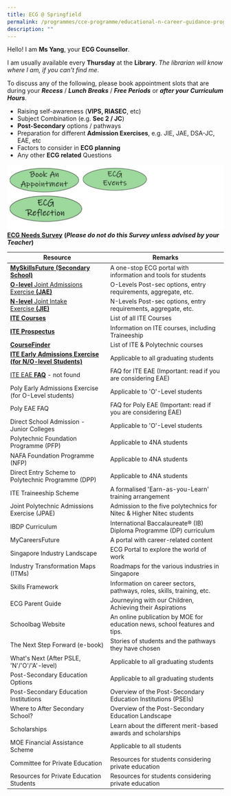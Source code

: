 ```yaml
---
title: ECG @ Springfield
permalink: /programmes/cce-programme/educational-n-career-guidance-programme/ecg-at-springfield
description: ""
---
```

Hello! I am **Ms Yang**, your **ECG Counsellor**.  
  
I am usually available every **Thursday** at the **Library**. _The librarian will know where I am, if you can't find me_.  
  
To discuss any of the following, please book appointment slots that are during your **_Recess_** / **_Lunch Breaks_** / **_Free Periods_** or **_after your Curriculum Hours_**.  

*   Raising self-awareness (**VIPS, RIASEC**, etc)
*   Subject Combination (e.g. **Sec 2 / JC**)
*   **Post-Secondary** options / pathways
*   Preparation for different **Admission Exercises**, e.g. JIE, JAE, DSA-JC, EAE, etc
*   Factors to consider in **ECG planning**
*   Any other **ECG related** Questions

![](/images/ecg%20@springfield.jpg)
[**ECG Needs Survey**](https://docs.google.com/forms/d/e/1FAIpQLSdR3xtwgHESjd4JxfKUws0ol-e9zAc9p8Vuhgh4VuRya25BrA/viewform) **(_Please do not do this Survey unless advised by your Teacher_)**

| Resource 	| Remarks 	|
|---	|---	|
| [**MySkillsFuture (Secondary School)**](https://go.gov.sg/mysfsec) 	| A one-stop ECG portal with information and tools for students 	|
| [**O-level** Joint Admissions Exercise **(JAE)**](https://www.moe.gov.sg/2022jaebooklet) 	| O-Levels Post-sec options, entry requirements, aggregate, etc. 	|
| [**N-level** Joint Intake Exercise **(JIE)**](https://www.ite.edu.sg/docs/default-source/admissions-docs/full-time/publications/admission-booklet/gce-n-admission-booklet-2022.pdf)	| N-Levels Post-sec options, entry requirements, aggregate, etc. 	|
| **[ITE Courses](https://www.ite.edu.sg/courses/full-time-courses)** 	| List of all ITE Courses 	|
| [**ITE Prospectus**](https://www.ite.edu.sg/docs/default-source/admissions-docs/full-time/publications/prospectus/ite-2022-prospectus-full-time-education-and-traineeship.pdf) 	| Information on ITE courses, including Traineeship 	|
| **[CourseFinder](https://go.gov.sg/coursefinder)** 	| List of ITE & Polytechnic courses 	|
| [**ITE Early Admissions Exercise (for N/O-level Students)**](https://go.gov.sg/applyeae) 	| Applicable to all graduating students 	|
| [ITE EAE **FAQ**](https://www.ifaq.gov.sg/ite/apps/fcd_faqmain.aspx?qst=hRhkP9BzcBImsx2TBbssMsxu7lqt6UJK70a1wAEVmyd6TMMO%2FBncmMSO%2FXGjLrdh0l0ZXdurjVz2upKIaHJNKIjAg8lmJAPOVT6KB6zyGknpO2txXgtTdWzBSGT96JZ704rJ%2BBAWc3%2BStv9yIr0eAmyYWW41BLMAdoZFTgGJ5YCcChga6lF42cjpORjAWHJngffVbdP23DDC3vUlgHcktw0X2RwEfEUDYl%2BgW2GUOz4%3D) - not found	| FAQ for ITE EAE (Important: read if you are considering EAE) 	|
| Poly Early Admissions Exercise (for O-Level students) 	| Applicable to 'O'-Level students 	|
| Poly EAE FAQ 	| FAQ for Poly EAE (Important: read if you are considering EAE) 	|
| Direct School Admission - Junior Colleges 	| Applicable to 'O'-Level students 	|
| Polytechnic Foundation Programme (PFP) 	| Applicable to 4NA students 	|
| NAFA Foundation Programme (NFP) 	| Applicable to 4NA students 	|
| Direct Entry Scheme to Polytechnic Programme (DPP) 	| Applicable to 4NA students 	|
| ITE Traineeship Scheme 	| A formalised 'Earn-as-you-Learn' training arrangement 	|
| Joint Polytechnic Admissions Exercise (JPAE) 	| Admission to the five polytechnics for Nitec & Higher Nitec students 	|
| IBDP Curriculum 	| International Baccalaureate® (IB) Diploma Programme (DP) curriculum 	|
| MyCareersFuture 	| A portal with career-related content 	|
| Singapore Industry Landscape 	| ECG Portal to explore the world of work 	|
| Industry Transformation Maps (ITMs) 	| Roadmaps for the various industries in Singapore 	|
| Skills Framework 	| Information on career sectors, pathways, roles, skills, training, etc. 	|
| ECG Parent Guide 	| Journeying with our Children, Achieving their Aspirations 	|
| Schoolbag Website 	| An online publication by MOE for education news, school features and tips. 	|
| The Next Step Forward (e-book) 	| Stories of students and the pathways they have chosen 	|
| What's Next (After PSLE, 'N'/'O'/'A'-level) 	| Applicable to all graduating students 	|
| Post-Secondary Education Options 	| Applicable to all graduating students 	|
| Post-Secondary Education Institutions 	| Overview of the Post-Secondary Education Institutions (PSEIs) 	|
| Where to After Secondary School? 	| Overview of the Post-Secondary Education Landscape 	|
| Scholarships 	| Learn about the different merit-based awards and scholarships 	|
| MOE Financial Assistance Scheme 	| Applicable to all students 	|
| Committee for Private Education 	| Resources for students considering private education 	|
| Resources for Private Education Students 	| Resources for students considering private education 	|
